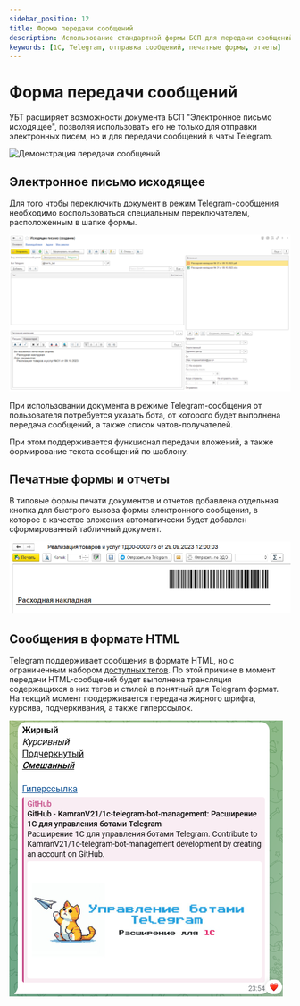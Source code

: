 ```yaml
---
sidebar_position: 12
title: Форма передачи сообщений
description: Использование стандартной формы БСП для передачи сообщений, печатных форм и отчетов в чаты Telegram из 1С
keywords: [1С, Telegram, отправка сообщений, печатные формы, отчеты]
---
```


# Форма передачи сообщений

УБТ расширяет возможности документа БСП "Электронное письмо исходящее", позволяя использовать его не только для отправки электронных писем, но и для передачи сообщений в чаты Telegram.

![Демонстрация передачи сообщений](./img/send-demo.gif)

## Электронное письмо исходящее

Для того чтобы переключить документ в режим Telegram-сообщения необходимо воспользоваться специальным переключателем, расположенным в шапке формы.

![Кнопка передачи печатных форм и отчетов 1С в Telegram](./img/send-form.png)

При использовании документа в режиме Telegram-сообщения от пользователя потребуется указать бота, от которого будет выполнена передача сообщений, а также список чатов-получателей.

При этом поддерживается функционал передачи вложений, а также формирование текста сообщений по шаблону.

## Печатные формы и отчеты

В типовые формы печати документов и отчетов добавлена отдельная кнопка для быстрого вызова формы электронного сообщения, в которое в качестве вложения автоматически будет добавлен сформированный табличный документ.

![Кнопка передачи печатных форм и отчетов 1С в Telegram](./img/send-btn.png)

## Сообщения в формате HTML

Telegram поддерживает сообщения в формате HTML, но с ограниченным набором [доступных тегов](https://core.telegram.org/bots/api#html-style). По этой причине в момент передачи HTML-сообщений будет выполнена трансляция содержащихся в них тегов и стилей в понятный для Telegram формат. На текщий момент поодерживается передача жирного шрифта, курсива, подчеркивания, а также гиперссылок.

![Пример сообщения в формате HTML](./img/send-html-demo.png)
